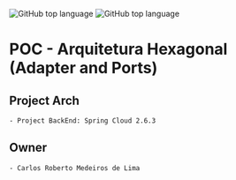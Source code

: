 ![GitHub top language](https://img.shields.io/badge/SPRING%20BOOT-2.6.4-brightgreen)
![GitHub top language](https://img.shields.io/badge/APP%20RELEASE-1.0.0-blue)
# POC - Arquitetura Hexagonal (Adapter and Ports)

## Project Arch
	- Project BackEnd: Spring Cloud 2.6.3
	
## Owner
	- Carlos Roberto Medeiros de Lima
	
	
	
	
